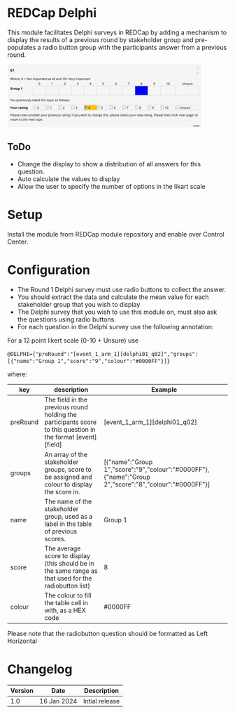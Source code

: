 # REDCap Delphi

This module facilitates Delphi surveys in REDCap by adding a mechanism to display the results of a previous round
by stakeholder group and pre-populates a radio button group with the participants answer from a previous round.

![An example of how the display is changed](Documents/img01.png)

## ToDo
- Change the display to show a distribution of all answers for this question.
- Auto calculate the values to display
- Allow the user to specify the number of options in the likart scale

# Setup
Install the module from REDCap module repository and enable over Control Center.

# Configuration
- The Round 1 Delphi survey must use radio buttons to collect the answer.
- You should extract the data and calculate the mean value for each stakeholder group that you wish to display
- The Delphi survey that you wish to use this module on, must also ask the questions using radio buttons.
- For each question in the Delphi survey use the following annotation:

For a 12 point likert scale (0-10 + Unsure) use

```
@DELPHI={"preRound":"[event_1_arm_1][delphi01_q02]","groups":[{"name":"Group 1","score":"9","colour":"#0000FF"}]}
```

where:

| key | description                                                                                                  | Example |
| --- |--------------------------------------------------------------------------------------------------------------| ------- |
| preRound | The field in the previous round holding the participants score to this question in the format [event][field] | [event_1_arm_1][delphi01_q02] |
| groups | An array of the stakeholder groups, score to be assigned and colour to display the score in.                 | [{"name":"Group 1","score":"9","colour":"#0000FF"},{"name":"Group 2","score":"8","colour":"#0000FF"}] |
| name | The name of the stakeholder group, used as a label in the table of previous scores.                          | Group 1 |
| score | The average score to display (this should be in the same range as that used for the radiobutton list)        | 8 |
| colour | The colour to fill the table cell in with, as a HEX code | #0000FF |

Please note that the radiobutton question should be formatted as Left Horizontal

# Changelog

| Version | Date | Description |
| ------- | ---- | ----------- |
| 1.0 | 16 Jan 2024 | Intial release |
